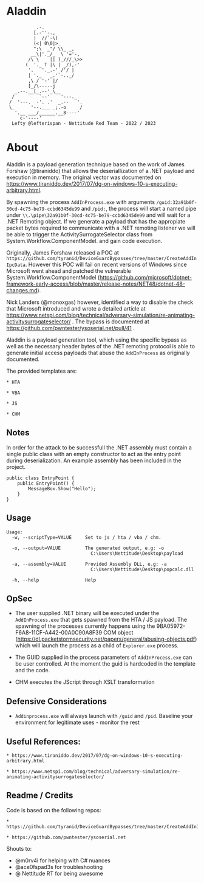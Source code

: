 # Aladdin
```
           .-.
          [.-''-.,
          |  //`~\)
          (<| 0\0|>_
          ";\  _"/ \\_ _,
         __\|'._/_  \ '='-,
        /\ \    || )_///_\>>
       (  '._ T |\ | _/),-'
        '.   '._.-' /'/ |
        | '._   _.'`-.._/
        ,\ / '-' |/
        [_/\-----j
   _.--.__[_.--'_\__
  /         `--'    '---._
 /  '---.  -'. .'  _.--   '.
 \_      '--.___ _;.-o     /
   '.__ ___/______.__8----'
     c-'----'
  Lefty @lefterispan - Nettitude Red Team - 2022 / 2023 
```

# About

Aladdin is a payload generation technique based on the work of James Forshaw (@tiraniddo) that allows the deseriallization of a .NET payload and execution in memory. The original vector was documented on https://www.tiraniddo.dev/2017/07/dg-on-windows-10-s-executing-arbitrary.html.

By spawning the process `AddInProcess.exe` with arguments ```/guid:32a91b0f-30cd-4c75-be79-ccbd6345de99``` and ```/pid:```, the process will start a named pipe under `\\.\pipe\32a91b0f-30cd-4c75-be79-ccbd6345de99` and will wait for a .NET Remoting object. If we generate a payload that has the appropiate packet bytes required to communicate with a .NET remoting listener we will be able to trigger the ActivitySurrogateSelector class from System.Workflow.ComponentModel. and gain code execution.

Originally, James Forshaw released a POC at ```https://github.com/tyranid/DeviceGuardBypasses/tree/master/CreateAddInIpcData```. However this POC will fail on recent versions of Windows since Microsoft went ahead and patched the vulnerable System.Workflow.ComponentModel (https://github.com/microsoft/dotnet-framework-early-access/blob/master/release-notes/NET48/dotnet-48-changes.md).

Nick Landers (@monoxgas) however, identified a way to disable the check that Microsoft introduced and wrote a detailed article at https://www.netspi.com/blog/technical/adversary-simulation/re-animating-activitysurrogateselector/ . The bypass is documented at https://github.com/pwntester/ysoserial.net/pull/41 .

Aladdin is a payload generation tool, which using the specific bypass as well as the necessary header bytes of the .NET remoting protocol is able to generate initial access payloads that abuse the `AddInProcess` as originally documented. 

The provided templates are:

    * HTA

    * VBA

    * JS
    
    * CHM

## Notes

In order for the attack to be successfull the .NET assembly must contain a single public class with an empty constructor to act as the entry point during deserialization. An example assembly has been included in the project.
```
public class EntryPoint {
    public EntryPoint() {
        MessageBox.Show("Hello");
    }
}
```

## Usage

```
Usage:
  -w, --scriptType=VALUE     Set to js / hta / vba / chm.

  -o, --output=VALUE         The generated output, e.g: -o
                               C:\Users\Nettitude\Desktop\payload

  -a, --assembly=VALUE       Provided Assembly DLL, e.g: -a
                               C:\Users\Nettitude\Desktop\popcalc.dll

  -h, --help                 Help

```

## OpSec

* The user supplied .NET binary will be executed under the `AddInProcess.exe` that gets spawned from the HTA / JS payload. The spawning of the processes currently happens using the 9BA05972-F6A8-11CF-A442-00A0C90A8F39 COM object (https://dl.packetstormsecurity.net/papers/general/abusing-objects.pdf) which will launch the process as a child of `Explorer.exe` process.

* The GUID supplied in the process parameters of `AddInProcess.exe` can be user controlled. At the moment the guid is hardcoded in the template and the code.

* CHM executes the JScript through XSLT transformation

## Defensive Considerations

* `Addinprocess.exe` will always launch with `/guid` and `/pid`. Baseline your environment for legitimate uses - monitor the rest

## Useful References:

    * https://www.tiraniddo.dev/2017/07/dg-on-windows-10-s-executing-arbitrary.html

    * https://www.netspi.com/blog/technical/adversary-simulation/re-animating-activitysurrogateselector/

## Readme / Credits
Code is based on the following repos:

    * https://github.com/tyranid/DeviceGuardBypasses/tree/master/CreateAddInIpcData

    * https://github.com/pwntester/ysoserial.net


Shouts to: 
* @m0rv4i for helping with C# nuances
* @ace0fspad3s for troubleshooting
* @ Nettitude RT for being awesome

